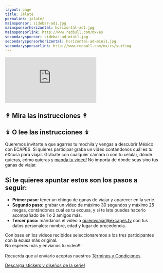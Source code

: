 ```yaml
---
layout: page
title: Jálate
permalink: jalate/
mainsponsor: sidebar-ad1.jpg
mainsponsorhorizontal: horizontal-ad1.jpg
mainsponsorlink: http://www.redbull.com/mx/es
secondarysponsor: sidebar-ad-mini1.jpg
secondarysponsorhorizontal: horizontal-ad-mini1.jpg
secondarysponsorlink: http://www.redbull.com/mx/es/surfing
---
```


<div class="main_video">
		<iframe src="https://www.youtube.com/embed/WTYXsprhc0M" frameborder="0" allowfullscreen></iframe>
</div>
<h2 class="join_h2_left">↟ Mira las instrucciones ↟</h2>
<h2 class="join_h2_right">↡ O lee las instrucciones ↡</h2>
<div class="about_info">
Queremos invitarte a que agarres tu mochila y vengas a descubrir México con </b>E<span class="xtext"></span>CAPES</b>. Si quieres participar graba un video contándonos cuál es tu eXcusa para viajar. Grábate con cualquier cámara o con tu celular, dónde quieras, cómo quieras y <a href="mailto:contacto@excapes.tv" target="_blank">manda tu video!</a> No importa de dónde seas sino tus ganas de viajar.
</div>

<div class="panel data_for_email">
	<h2>Si te quieres apuntar estos son los pasos a seguir:</h2>
	<ul>
		<li><b>Primer paso:</b> tener un chingo de ganas de viajar y aparecer en la serie.
		</li>
		<li><b>Segundo paso:</b> grabar un video de máximo 30 segundos y máximo 25 megas, contándonos cuál es tu excusa, y si te late puedes hacerlo acompañado de 1 o 2 amigos más. 
		</li>
		<li><b>Tercer paso:</b> mándanos el video a <a href="mailto:quieroviajar@excapes.tv" target="_blank">quieroviajar@excapes.tv</a> con tus datos personales: nombre, edad y lugar de procedencia. 
		</li>
	</ul>
	<p>
	Con base en los vídeos recibidos seleccionaremos a los tres participantes con la e<span class="xtext"></span>cusa más original. <br>
	No esperes más y envíanos tu video!!!</a>
	<br><br>
	Recuerda que al enviarlo aceptas nuestros <a href="{{ site.baseurl }}pdfs/terminosycondiciones.pdf">Términos y Condiciones</a>.
	</p>
</div>

<div class="panel descarga_material">
	<a href="{{ site.baseurl }}pdfs/promocion.pdf">
			<div class="descarga_boton">
			<p>Descarga stickers y diseños de la serie!</p>
			<div class="graphicseparator xbutton"></div>
			</div>
	</a>
</div>